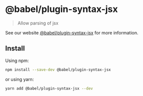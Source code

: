 # @babel/plugin-syntax-jsx

> Allow parsing of jsx

See our website [@babel/plugin-syntax-jsx](https://babeljs.io/docs/en/next/babel-plugin-syntax-jsx.html) for more information.

## Install

Using npm:

```bash
npm install --save-dev @babel/plugin-syntax-jsx
```

or using yarn:

```bash
yarn add @babel/plugin-syntax-jsx --dev
```

